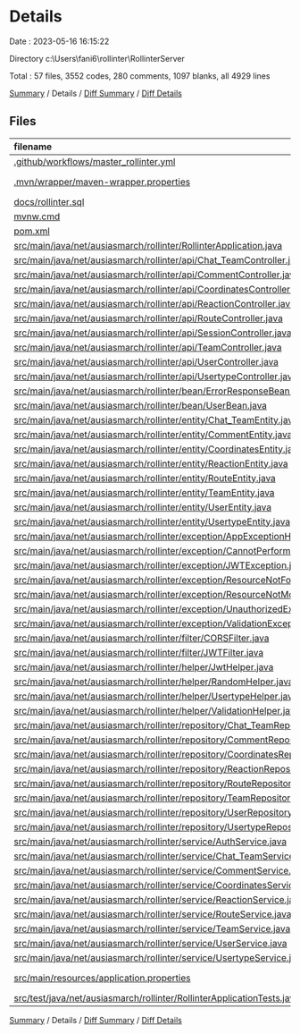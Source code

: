 # Details

Date : 2023-05-16 16:15:22

Directory c:\\Users\\fani6\\rollinter\\RollinterServer

Total : 57 files,  3552 codes, 280 comments, 1097 blanks, all 4929 lines

[Summary](results.md) / Details / [Diff Summary](diff.md) / [Diff Details](diff-details.md)

## Files
| filename | language | code | comment | blank | total |
| :--- | :--- | ---: | ---: | ---: | ---: |
| [.github/workflows/master_rollinter.yml](/.github/workflows/master_rollinter.yml) | YAML | 41 | 2 | 11 | 54 |
| [.mvn/wrapper/maven-wrapper.properties](/.mvn/wrapper/maven-wrapper.properties) | Java Properties | 2 | 0 | 1 | 3 |
| [docs/rollinter.sql](/docs/rollinter.sql) | SQL | 468 | 118 | 63 | 649 |
| [mvnw.cmd](/mvnw.cmd) | Batch | 102 | 51 | 36 | 189 |
| [pom.xml](/pom.xml) | XML | 84 | 2 | 5 | 91 |
| [src/main/java/net/ausiasmarch/rollinter/RollinterApplication.java](/src/main/java/net/ausiasmarch/rollinter/RollinterApplication.java) | Java | 9 | 0 | 5 | 14 |
| [src/main/java/net/ausiasmarch/rollinter/api/Chat_TeamController.java](/src/main/java/net/ausiasmarch/rollinter/api/Chat_TeamController.java) | Java | 53 | 9 | 15 | 77 |
| [src/main/java/net/ausiasmarch/rollinter/api/CommentController.java](/src/main/java/net/ausiasmarch/rollinter/api/CommentController.java) | Java | 51 | 9 | 17 | 77 |
| [src/main/java/net/ausiasmarch/rollinter/api/CoordinatesController.java](/src/main/java/net/ausiasmarch/rollinter/api/CoordinatesController.java) | Java | 50 | 0 | 16 | 66 |
| [src/main/java/net/ausiasmarch/rollinter/api/ReactionController.java](/src/main/java/net/ausiasmarch/rollinter/api/ReactionController.java) | Java | 50 | 4 | 16 | 70 |
| [src/main/java/net/ausiasmarch/rollinter/api/RouteController.java](/src/main/java/net/ausiasmarch/rollinter/api/RouteController.java) | Java | 61 | 0 | 17 | 78 |
| [src/main/java/net/ausiasmarch/rollinter/api/SessionController.java](/src/main/java/net/ausiasmarch/rollinter/api/SessionController.java) | Java | 25 | 9 | 13 | 47 |
| [src/main/java/net/ausiasmarch/rollinter/api/TeamController.java](/src/main/java/net/ausiasmarch/rollinter/api/TeamController.java) | Java | 65 | 0 | 19 | 84 |
| [src/main/java/net/ausiasmarch/rollinter/api/UserController.java](/src/main/java/net/ausiasmarch/rollinter/api/UserController.java) | Java | 65 | 0 | 15 | 80 |
| [src/main/java/net/ausiasmarch/rollinter/api/UsertypeController.java](/src/main/java/net/ausiasmarch/rollinter/api/UsertypeController.java) | Java | 41 | 0 | 14 | 55 |
| [src/main/java/net/ausiasmarch/rollinter/bean/ErrorResponseBean.java](/src/main/java/net/ausiasmarch/rollinter/bean/ErrorResponseBean.java) | Java | 38 | 0 | 14 | 52 |
| [src/main/java/net/ausiasmarch/rollinter/bean/UserBean.java](/src/main/java/net/ausiasmarch/rollinter/bean/UserBean.java) | Java | 22 | 0 | 11 | 33 |
| [src/main/java/net/ausiasmarch/rollinter/entity/Chat_TeamEntity.java](/src/main/java/net/ausiasmarch/rollinter/entity/Chat_TeamEntity.java) | Java | 61 | 0 | 26 | 87 |
| [src/main/java/net/ausiasmarch/rollinter/entity/CommentEntity.java](/src/main/java/net/ausiasmarch/rollinter/entity/CommentEntity.java) | Java | 61 | 0 | 24 | 85 |
| [src/main/java/net/ausiasmarch/rollinter/entity/CoordinatesEntity.java](/src/main/java/net/ausiasmarch/rollinter/entity/CoordinatesEntity.java) | Java | 56 | 0 | 18 | 74 |
| [src/main/java/net/ausiasmarch/rollinter/entity/ReactionEntity.java](/src/main/java/net/ausiasmarch/rollinter/entity/ReactionEntity.java) | Java | 52 | 0 | 18 | 70 |
| [src/main/java/net/ausiasmarch/rollinter/entity/RouteEntity.java](/src/main/java/net/ausiasmarch/rollinter/entity/RouteEntity.java) | Java | 95 | 0 | 33 | 128 |
| [src/main/java/net/ausiasmarch/rollinter/entity/TeamEntity.java](/src/main/java/net/ausiasmarch/rollinter/entity/TeamEntity.java) | Java | 81 | 0 | 35 | 116 |
| [src/main/java/net/ausiasmarch/rollinter/entity/UserEntity.java](/src/main/java/net/ausiasmarch/rollinter/entity/UserEntity.java) | Java | 150 | 0 | 57 | 207 |
| [src/main/java/net/ausiasmarch/rollinter/entity/UsertypeEntity.java](/src/main/java/net/ausiasmarch/rollinter/entity/UsertypeEntity.java) | Java | 50 | 0 | 14 | 64 |
| [src/main/java/net/ausiasmarch/rollinter/exception/AppExceptionHandler.java](/src/main/java/net/ausiasmarch/rollinter/exception/AppExceptionHandler.java) | Java | 41 | 0 | 10 | 51 |
| [src/main/java/net/ausiasmarch/rollinter/exception/CannotPerformOperationException.java](/src/main/java/net/ausiasmarch/rollinter/exception/CannotPerformOperationException.java) | Java | 6 | 0 | 5 | 11 |
| [src/main/java/net/ausiasmarch/rollinter/exception/JWTException.java](/src/main/java/net/ausiasmarch/rollinter/exception/JWTException.java) | Java | 6 | 0 | 4 | 10 |
| [src/main/java/net/ausiasmarch/rollinter/exception/ResourceNotFoundException.java](/src/main/java/net/ausiasmarch/rollinter/exception/ResourceNotFoundException.java) | Java | 6 | 0 | 5 | 11 |
| [src/main/java/net/ausiasmarch/rollinter/exception/ResourceNotModifiedException.java](/src/main/java/net/ausiasmarch/rollinter/exception/ResourceNotModifiedException.java) | Java | 6 | 0 | 5 | 11 |
| [src/main/java/net/ausiasmarch/rollinter/exception/UnauthorizedException.java](/src/main/java/net/ausiasmarch/rollinter/exception/UnauthorizedException.java) | Java | 6 | 0 | 5 | 11 |
| [src/main/java/net/ausiasmarch/rollinter/exception/ValidationException.java](/src/main/java/net/ausiasmarch/rollinter/exception/ValidationException.java) | Java | 6 | 0 | 5 | 11 |
| [src/main/java/net/ausiasmarch/rollinter/filter/CORSFilter.java](/src/main/java/net/ausiasmarch/rollinter/filter/CORSFilter.java) | Java | 31 | 0 | 17 | 48 |
| [src/main/java/net/ausiasmarch/rollinter/filter/JWTFilter.java](/src/main/java/net/ausiasmarch/rollinter/filter/JWTFilter.java) | Java | 43 | 0 | 10 | 53 |
| [src/main/java/net/ausiasmarch/rollinter/helper/JwtHelper.java](/src/main/java/net/ausiasmarch/rollinter/helper/JwtHelper.java) | Java | 44 | 0 | 13 | 57 |
| [src/main/java/net/ausiasmarch/rollinter/helper/RandomHelper.java](/src/main/java/net/ausiasmarch/rollinter/helper/RandomHelper.java) | Java | 64 | 0 | 18 | 82 |
| [src/main/java/net/ausiasmarch/rollinter/helper/UsertypeHelper.java](/src/main/java/net/ausiasmarch/rollinter/helper/UsertypeHelper.java) | Java | 5 | 0 | 5 | 10 |
| [src/main/java/net/ausiasmarch/rollinter/helper/ValidationHelper.java](/src/main/java/net/ausiasmarch/rollinter/helper/ValidationHelper.java) | Java | 91 | 0 | 25 | 116 |
| [src/main/java/net/ausiasmarch/rollinter/repository/Chat_TeamRepository.java](/src/main/java/net/ausiasmarch/rollinter/repository/Chat_TeamRepository.java) | Java | 20 | 0 | 15 | 35 |
| [src/main/java/net/ausiasmarch/rollinter/repository/CommentRepository.java](/src/main/java/net/ausiasmarch/rollinter/repository/CommentRepository.java) | Java | 22 | 0 | 16 | 38 |
| [src/main/java/net/ausiasmarch/rollinter/repository/CoordinatesRepository.java](/src/main/java/net/ausiasmarch/rollinter/repository/CoordinatesRepository.java) | Java | 11 | 0 | 9 | 20 |
| [src/main/java/net/ausiasmarch/rollinter/repository/ReactionRepository.java](/src/main/java/net/ausiasmarch/rollinter/repository/ReactionRepository.java) | Java | 19 | 0 | 18 | 37 |
| [src/main/java/net/ausiasmarch/rollinter/repository/RouteRepository.java](/src/main/java/net/ausiasmarch/rollinter/repository/RouteRepository.java) | Java | 16 | 0 | 13 | 29 |
| [src/main/java/net/ausiasmarch/rollinter/repository/TeamRepository.java](/src/main/java/net/ausiasmarch/rollinter/repository/TeamRepository.java) | Java | 17 | 0 | 10 | 27 |
| [src/main/java/net/ausiasmarch/rollinter/repository/UserRepository.java](/src/main/java/net/ausiasmarch/rollinter/repository/UserRepository.java) | Java | 22 | 0 | 20 | 42 |
| [src/main/java/net/ausiasmarch/rollinter/repository/UsertypeRepository.java](/src/main/java/net/ausiasmarch/rollinter/repository/UsertypeRepository.java) | Java | 5 | 0 | 3 | 8 |
| [src/main/java/net/ausiasmarch/rollinter/service/AuthService.java](/src/main/java/net/ausiasmarch/rollinter/service/AuthService.java) | Java | 130 | 0 | 18 | 148 |
| [src/main/java/net/ausiasmarch/rollinter/service/Chat_TeamService.java](/src/main/java/net/ausiasmarch/rollinter/service/Chat_TeamService.java) | Java | 113 | 8 | 37 | 158 |
| [src/main/java/net/ausiasmarch/rollinter/service/CommentService.java](/src/main/java/net/ausiasmarch/rollinter/service/CommentService.java) | Java | 119 | 23 | 40 | 182 |
| [src/main/java/net/ausiasmarch/rollinter/service/CoordinatesService.java](/src/main/java/net/ausiasmarch/rollinter/service/CoordinatesService.java) | Java | 84 | 11 | 45 | 140 |
| [src/main/java/net/ausiasmarch/rollinter/service/ReactionService.java](/src/main/java/net/ausiasmarch/rollinter/service/ReactionService.java) | Java | 131 | 17 | 35 | 183 |
| [src/main/java/net/ausiasmarch/rollinter/service/RouteService.java](/src/main/java/net/ausiasmarch/rollinter/service/RouteService.java) | Java | 138 | 3 | 41 | 182 |
| [src/main/java/net/ausiasmarch/rollinter/service/TeamService.java](/src/main/java/net/ausiasmarch/rollinter/service/TeamService.java) | Java | 185 | 4 | 52 | 241 |
| [src/main/java/net/ausiasmarch/rollinter/service/UserService.java](/src/main/java/net/ausiasmarch/rollinter/service/UserService.java) | Java | 242 | 3 | 57 | 302 |
| [src/main/java/net/ausiasmarch/rollinter/service/UsertypeService.java](/src/main/java/net/ausiasmarch/rollinter/service/UsertypeService.java) | Java | 63 | 2 | 17 | 82 |
| [src/main/resources/application.properties](/src/main/resources/application.properties) | Java Properties | 18 | 5 | 6 | 29 |
| [src/test/java/net/ausiasmarch/rollinter/RollinterApplicationTests.java](/src/test/java/net/ausiasmarch/rollinter/RollinterApplicationTests.java) | Java | 9 | 0 | 5 | 14 |

[Summary](results.md) / Details / [Diff Summary](diff.md) / [Diff Details](diff-details.md)